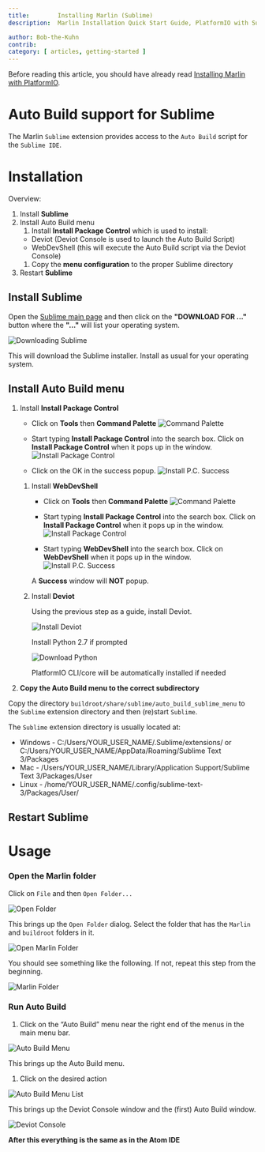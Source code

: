 ```yaml
---
title:        Installing Marlin (Sublime)
description:  Marlin Installation Quick Start Guide, PlatformIO with Sublime

author: Bob-the-Kuhn
contrib:
category: [ articles, getting-started ]
---
```


Before reading this article, you should have already read [Installing Marlin with PlatformIO](install_platformio.html).

# Auto Build support for Sublime

The Marlin `Sublime` extension provides access to the `Auto Build` script for the `Sublime IDE`.

# Installation

Overview:
1. Install **Sublime**
1. Install Auto Build menu
   1. Install **Install Package Control** which is used to install:
    - Deviot (Deviot Console is used to launch the Auto Build Script)
    - WebDevShell (this will execute the Auto Build script via the Deviot Console)
   1. Copy the **menu configuration** to the proper Sublime directory
1. Restart **Sublime**

## Install Sublime

Open the [Sublime main page](https://www.sublimetext.com/) and then click on the **"DOWNLOAD FOR ..."** button where the **"..."** will list your operating system.

![Downloading Sublime](/assets/images/basics/install_platformio_sublime/sublime_download.png)

This will download the Sublime installer. Install as usual for your operating system.

##  Install Auto Build menu

1. Install **Install Package Control**

      - Click on **Tools** then **Command Palette**
        ![Command Palette](/assets/images/basics/install_platformio_sublime/command_palette.png)

      - Start typing **Install Package Control** into the search box. Click on **Install Package Control** when it pops up in the window.
        ![Install Package Control](/assets/images/basics/install_platformio_sublime/install_package_control.png)

      - Click on the OK in the success popup.
        ![Install P.C. Success](/assets/images/basics/install_platformio_sublime/install_package_control_success.png)

    1. Install **WebDevShell**

       - Click on **Tools** then **Command Palette**
         ![Command Palette](/assets/images/basics/install_platformio_sublime/command_palette.png)

       - Start typing **Install Package Control** into the search box. Click on **Install Package Control** when it pops up in the window.
         ![Install Package Control](/assets/images/basics/install_platformio_sublime/install_package_control.png)

       - Start typing **WebDevShell** into the search box. Click on **WebDevShell** when it pops up in the window.
         ![Install P.C. Success](/assets/images/basics/install_platformio_sublime/install_webdevshell.png)

        A **Success** window will **NOT** popup.

    1. Install **Deviot**

       Using the previous step as a guide, install Deviot.

       ![Install Deviot](/assets/images/basics/install_platformio_sublime/install_deviot.png)

       Install Python 2.7 if prompted

       ![Download Python](/assets/images/basics/install_platformio_sublime/download_python.png)

       PlatformIO CLI/core will be automatically installed if needed

1. **Copy the Auto Build menu to the correct subdirectory**

  Copy the directory `buildroot/share/sublime/auto_build_sublime_menu` to the `Sublime` extension directory and then (re)start `Sublime`.

  The `Sublime` extension directory is usually located at:
  - Windows -          C:/Users/YOUR_USER_NAME/.Sublime/extensions/
      or
  C:/Users/YOUR_USER_NAME/AppData/Roaming/Sublime Text 3/Packages
  - Mac - /Users/YOUR_USER_NAME/Library/Application Support/Sublime Text 3/Packages/User
  - Linux - /home/YOUR_USER_NAME/.config/sublime-text-3/Packages/User/

## Restart Sublime

# Usage

### Open the Marlin folder

Click on `File` and then `Open Folder...`

![Open Folder](/assets/images/basics/install_platformio_sublime/open_folder.png)

This brings up the `Open Folder` dialog. Select the folder that has the `Marlin` and `buildroot` folders in it.

![Open Marlin Folder](/assets/images/basics/install_platformio_sublime/open_marlin_folder.png)

You should see something like the following. If not, repeat this step from the beginning.

![Marlin Folder](/assets/images/basics/install_platformio_sublime/marlin_folder.png)

### Run Auto Build

1. Click on the “Auto Build” menu near the right end of the menus in the main menu bar.

  ![Auto Build Menu](/assets/images/basics/install_platformio_sublime/auto_build_menu.png)

  This brings up the Auto Build menu.

1. Click on the desired action

  ![Auto Build Menu List](/assets/images/basics/install_platformio_sublime/auto_build_menu_list.png)

  This brings up the Deviot Console window and the (first) Auto Build window.

  ![Deviot Console](/assets/images/basics/install_platformio_sublime/deviot_console_resized.png)

**After this everything is the same as in the Atom IDE**

